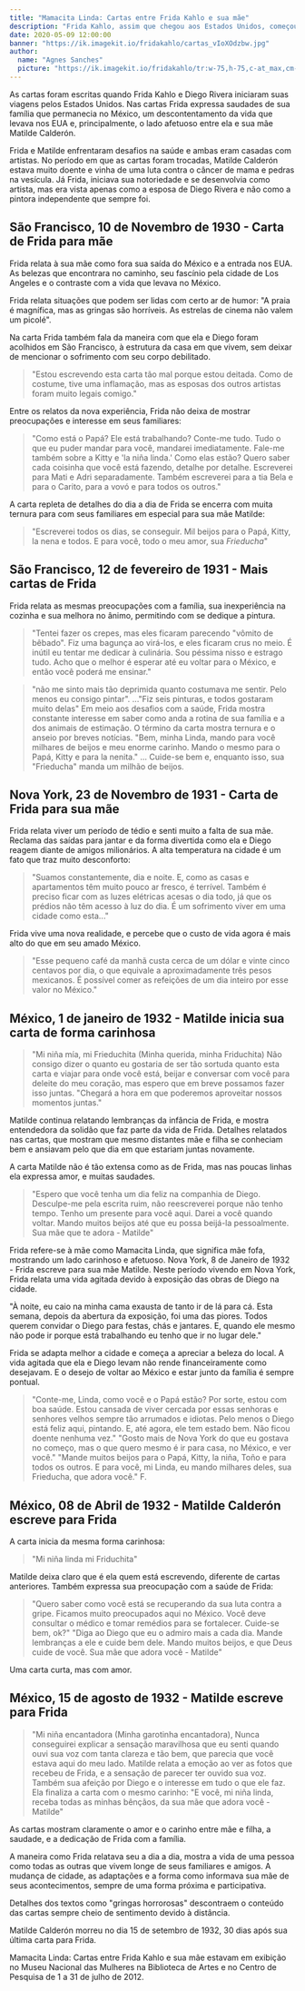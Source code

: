 ```yaml
---
title: "Mamacita Linda: Cartas entre Frida Kahlo e sua mãe"
description: "Frida Kahlo, assim que chegou aos Estados Unidos, começou a escrever cartas expressando a saudade que sentia em relação à família."
date: 2020-05-09 12:00:00
banner: "https://ik.imagekit.io/fridakahlo/cartas_vIoXOdzbw.jpg"
author:
  name: "Agnes Sanches"
  picture: "https://ik.imagekit.io/fridakahlo/tr:w-75,h-75,c-at_max,cm-pad_resize,bg-FFFFFF/agnes-sanches_EKJX8RT0S.png"
---
```


As cartas foram escritas quando Frida Kahlo e Diego Rivera iniciaram suas viagens pelos Estados Unidos. Nas cartas Frida expressa saudades de sua família que permanecia no México, um descontentamento da vida que levava nos EUA e, principalmente, o lado afetuoso entre ela e sua mãe Matilde Calderón.

Frida e Matilde enfrentaram desafios na saúde e ambas eram casadas com artistas. No período em que as cartas foram trocadas, Matilde Calderón estava muito doente e vinha de uma luta contra o câncer de mama e pedras na vesícula. Já Frida, iniciava sua notoriedade e se desenvolvia como artista, mas era vista apenas como a esposa de Diego Rivera e não como a pintora independente que sempre foi.

## São Francisco, 10 de Novembro de 1930 - Carta de Frida para mãe

Frida relata à sua mãe como fora sua saída do México e a entrada nos EUA. As belezas que encontrara no caminho, seu fascínio pela cidade de Los Angeles e o contraste com a vida que levava no México.

Frida relata situações que podem ser lidas com certo ar de humor: "A praia é magnífica, mas as gringas são horríveis. As estrelas de cinema não valem um picolé".

Na carta Frida também fala da maneira com que ela e Diego foram acolhidos em São Francisco, à estrutura da casa em que vivem, sem deixar de mencionar o sofrimento com seu corpo debilitado.

> "Estou escrevendo esta carta tão mal porque estou deitada. Como de costume, tive uma inflamação, mas as esposas dos outros artistas foram muito legais comigo."

Entre os relatos da nova experiência, Frida não deixa de mostrar preocupações e interesse em seus familiares:

> "Como está o Papá? Ele está trabalhando? Conte-me tudo. Tudo o que eu puder mandar para você, mandarei imediatamente. Fale-me também sobre a Kitty e 'la niña linda.' Como elas estão? Quero saber cada coisinha que você está fazendo, detalhe por detalhe. Escreverei para Mati e Adri separadamente. Também escreverei para a tia Bela e para o Carito, para a vovó e para todos os outros."

A carta repleta de detalhes do dia a dia de Frida se encerra com muita ternura para com seus familiares em especial para sua mãe Matilde:

> "Escreverei todos os dias, se conseguir. Mil beijos para o Papá, Kitty, la nena e todos. E para você, todo o meu amor, sua _Frieducha_"

## São Francisco, 12 de fevereiro de 1931 - Mais cartas de Frida

Frida relata as mesmas preocupações com a família, sua inexperiência na cozinha e sua melhora no ânimo, permitindo com se dedique a pintura.

> "Tentei fazer os crepes, mas eles ficaram parecendo "vômito de bêbado". Fiz uma bagunça ao virá-los, e eles ficaram crus no meio. É inútil eu tentar me dedicar à culinária. Sou péssima nisso e estrago tudo. Acho que o melhor é esperar até eu voltar para o México, e então você poderá me ensinar."

> "não me sinto mais tão deprimida quanto costumava me sentir. Pelo menos eu consigo pintar".
> ..."Fiz seis pinturas, e todos gostaram muito delas"
> Em meio aos desafios com a saúde, Frida mostra constante interesse em saber como anda a rotina de sua família e a dos animais de estimação.
> O término da carta mostra ternura e o anseio por breves notícias.
> "Bem, minha Linda, mando para você milhares de beijos e meu enorme carinho. Mando o mesmo para o Papá, Kitty e para la nenita."
> ... Cuide-se bem e, enquanto isso, sua "Frieducha" manda um milhão de beijos.

## Nova York, 23 de Novembro de 1931 - Carta de Frida para sua mãe

Frida relata viver um período de tédio e senti muito a falta de sua mãe. Reclama das saídas para jantar e da forma divertida como ela e Diego reagem diante de amigos milionários. A alta temperatura na cidade é um fato que traz muito desconforto:

> "Suamos constantemente, dia e noite. E, como as casas e apartamentos têm muito pouco ar fresco, é terrível. Também é preciso ficar com as luzes elétricas acesas o dia todo, já que os prédios não têm acesso à luz do dia. É um sofrimento viver em uma cidade como esta..."

Frida vive uma nova realidade, e percebe que o custo de vida agora é mais alto do que em seu amado México.

> "Esse pequeno café da manhã custa cerca de um dólar e vinte cinco centavos por dia, o que equivale a aproximadamente três pesos mexicanos. É possível comer as refeições de um dia inteiro por esse valor no México."

## México, 1 de janeiro de 1932 - Matilde inicia sua carta de forma carinhosa

> "Mi niña mía, mi Frieduchita (Minha querida, minha Friduchita)
> Não consigo dizer o quanto eu gostaria de ser tão sortuda quanto esta carta e viajar para onde você está, beijar e conversar com você para deleite do meu coração, mas espero que em breve possamos fazer isso juntas. "Chegará a hora em que poderemos aproveitar nossos momentos juntas."

Matilde continua relatando lembranças da infância de Frida, e mostra entendedora da solidão que faz parte da vida de Frida. Detalhes relatados nas cartas, que mostram que mesmo distantes mãe e filha se conheciam bem e ansiavam pelo que dia em que estariam juntas novamente.

A carta Matilde não é tão extensa como as de Frida, mas nas poucas linhas ela expressa amor, e muitas saudades.

> "Espero que você tenha um dia feliz na companhia de Diego. Desculpe-me pela escrita ruim, não reescreverei porque não tenho tempo. Tenho um presente para você aqui. Darei a você quando voltar. Mando muitos beijos até que eu possa beijá-la pessoalmente.
> Sua mãe que te adora - Matilde"

Frida refere-se à mãe como Mamacita Linda, que significa mãe fofa, mostrando um lado carinhoso e afetuoso.
Nova York, 8 de Janeiro de 1932 - Frida escreve para sua mãe Matilde. Neste período vivendo em Nova York, Frida relata uma vida agitada devido à exposição das obras de Diego na cidade.

"À noite, eu caio na minha cama exausta de tanto ir de lá para cá. Esta semana, depois da abertura da exposição, foi uma das piores. Todos querem convidar o Diego para festas, chás e jantares. E, quando ele mesmo não pode ir porque está trabalhando eu tenho que ir no lugar dele."

Frida se adapta melhor a cidade e começa a apreciar a beleza do local. A vida agitada que ela e Diego levam não rende financeiramente como desejavam. E o desejo de voltar ao México e estar junto da família é sempre pontual.

> "Conte-me, Linda, como você e o Papá estão? Por sorte, estou com boa saúde. Estou cansada de viver cercada por essas senhoras e senhores velhos sempre tão arrumados e idiotas. Pelo menos o Diego está feliz aqui, pintando. E, até agora, ele tem estado bem. Não ficou doente nenhuma vez."
> "Gosto mais de Nova York do que eu gostava no começo, mas o que quero mesmo é ir para casa, no México, e ver você."
> "Mande muitos beijos para o Papá, Kitty, la niña, Toño e para todos os outros. E para você, mi Linda, eu mando milhares deles, sua Frieducha, que adora você." F.

## México, 08 de Abril de 1932 - Matilde Calderón escreve para Frida

A carta inicia da mesma forma carinhosa:

> "Mi niña linda mi Friduchita"

Matilde deixa claro que é ela quem está escrevendo, diferente de cartas anteriores. Também expressa sua preocupação com a saúde de Frida:

> "Quero saber como você está se recuperando da sua luta contra a gripe. Ficamos muito preocupados aqui no México. Você deve consultar o médico e tomar remédios para se fortalecer. Cuide-se bem, ok?"
> "Diga ao Diego que eu o admiro mais a cada dia. Mande lembranças a ele e cuide bem dele. Mando muitos beijos, e que Deus cuide de você. Sua mãe que adora você - Matilde"

Uma carta curta, mas com amor.

## México, 15 de agosto de 1932 - Matilde escreve para Frida

> "Mi niña encantadora (Minha garotinha encantadora),
> Nunca conseguirei explicar a sensação maravilhosa que eu senti quando ouvi sua voz com tanta clareza e tão bem, que parecia que você estava aqui do meu lado.
> Matilde relata a emoção ao ver as fotos que recebeu de Frida, e a sensação de parecer ter ouvido sua voz. Também sua afeição por Diego e o interesse em tudo o que ele faz. Ela finaliza a carta com o mesmo carinho:
> "E você, mi niña linda, receba todas as minhas bênçãos, da sua mãe que adora você - Matilde"

As cartas mostram claramente o amor e o carinho entre mãe e filha, a saudade, e a dedicação de Frida com a família.

A maneira como Frida relatava seu a dia a dia, mostra a vida de uma pessoa como todas as outras que vivem longe de seus familiares e amigos. A mudança de cidade, as adaptações e a forma como informava sua mãe de seus acontecimentos, sempre de uma forma próxima e participativa.

Detalhes dos textos como "gringas horrorosas" descontraem o conteúdo das cartas sempre cheio de sentimento devido à distância.

Matilde Calderón morreu no dia 15 de setembro de 1932, 30 dias após sua última carta para Frida.

Mamacita Linda: Cartas entre Frida Kahlo e sua mãe estavam em exibição no Museu Nacional das Mulheres na Biblioteca de Artes e no Centro de Pesquisa de 1 a 31 de julho de 2012.
